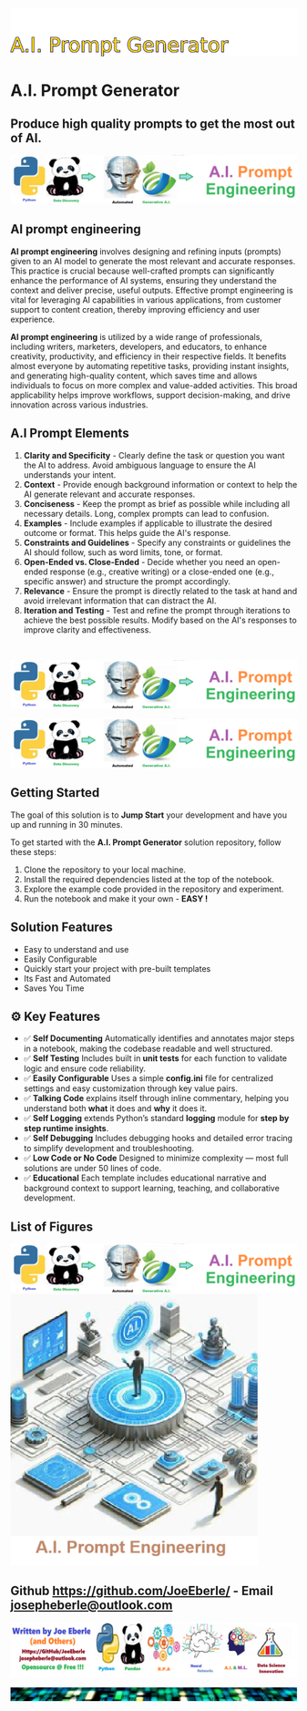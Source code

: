 ![Image image_filename](solution_sign.png)
    
# A.I. Prompt Generator 

## Produce high quality prompts to get the most out of AI.

    
![Solution](code.png)

    

## AI prompt engineering

**AI prompt engineering** involves designing and refining inputs (prompts) given to an AI model to generate the most relevant and accurate responses. This practice is crucial because well-crafted prompts can significantly enhance the performance of AI systems, ensuring they understand the context and deliver precise, useful outputs. Effective prompt engineering is vital for leveraging AI capabilities in various applications, from customer support to content creation, thereby improving efficiency and user experience.

**AI prompt engineering** is utilized by a wide range of professionals, including writers, marketers, developers, and educators, to enhance creativity, productivity, and efficiency in their respective fields. It benefits almost everyone by automating repetitive tasks, providing instant insights, and generating high-quality content, which saves time and allows individuals to focus on more complex and value-added activities. This broad applicability helps improve workflows, support decision-making, and drive innovation across various industries.


 ## A.I Prompt Elements 
 1. **Clarity and Specificity** - Clearly define the task or question you want the AI to address. Avoid ambiguous language to ensure the AI understands your intent. 
  2. **Context** - Provide enough background information or context to help the AI generate relevant and accurate responses. 
  3. **Conciseness** - Keep the prompt as brief as possible while including all necessary details. Long, complex prompts can lead to confusion. 
  4. **Examples** - Include examples if applicable to illustrate the desired outcome or format. This helps guide the AI's response. 
  5. **Constraints and Guidelines** - Specify any constraints or guidelines the AI should follow, such as word limits, tone, or format. 
  6. **Open-Ended vs. Close-Ended** - Decide whether you need an open-ended response (e.g., creative writing) or a close-ended one (e.g., specific answer) and structure the prompt accordingly. 
  7. **Relevance** - Ensure the prompt is directly related to the task at hand and avoid irrelevant information that can distract the AI. 
  8. **Iteration and Testing** - Test and refine the prompt through iterations to achieve the best possible results. Modify based on the AI's responses to improve clarity and effectiveness. 
 <br>

![Solution](code.png)

    
![Solution](code.png)

    
## Getting Started

The goal of this solution is to **Jump Start** your development and have you up and running in 30 minutes. 

To get started with the **A.I. Prompt Generator** solution repository, follow these steps:
1. Clone the repository to your local machine.
2. Install the required dependencies listed at the top of the notebook.
3. Explore the example code provided in the repository and experiment.
4. Run the notebook and make it your own - **EASY !**
    
## Solution Features

- Easy to understand and use  
- Easily Configurable 
- Quickly start your project with pre-built templates
- Its Fast and Automated
- Saves You Time 



## ⚙️ Key Features

- ✅ **Self Documenting** Automatically identifies and annotates major steps in a notebook, making the codebase readable and well structured.
- ✅ **Self Testing** Includes built in **unit tests** for each function to validate logic and ensure code reliability.
- ✅ **Easily Configurable** Uses a simple **config.ini** file for centralized settings and easy customization through key value pairs.
- ✅ **Talking Code** explains itself through inline commentary, helping you understand both **what** it does and **why** it does it.
- ✅ **Self Logging** extends Python’s standard **logging** module for **step by step runtime insights**.
- ✅ **Self Debugging** Includes debugging hooks and detailed error tracing to simplify development and troubleshooting.
- ✅ **Low Code or  No Code** Designed to minimize complexity — most full solutions are under 50 lines of code.
- ✅ **Educational** Each template includes educational narrative and background context to support learning, teaching, and collaborative development.

    
## List of Figures
 ![additional_image](ai_prompt_generator.png)  <br>![additional_image](Prompt_engineering.png)  <br>
    

## Github https://github.com/JoeEberle/ - Email  josepheberle@outlook.com 
    
![Developer](developer.png)

![Brand](brand.png)
    